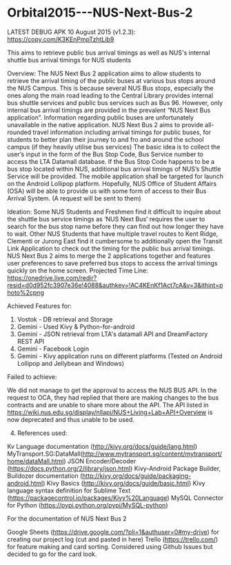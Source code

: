 # Orbital2015---NUS-Next-Bus-2


LATEST DEBUG APK 10 August 2015 (v1.2.3): https://copy.com/K3KEnPmpTzhtLib9

This aims to retrieve public bus arrival timings as well as NUS's internal shuttle bus arrival timings for NUS students 


Overview:
The NUS Next Bus 2 application aims to allow students to retrieve the arrival timing of the public buses at various bus stops around the NUS Campus. This is because several NUS Bus stops, especially the ones along the main road leading to the Central Library provides internal bus shuttle services and public bus services such as Bus 96.
However, only internal bus arrival timings are provided in the prevalent “NUS Next Bus application”. Information regarding public buses are unfortunately unavailable in the native application.
NUS Next Bus 2 aims to provide all-rounded travel information including arrival timings for public buses, for students to better plan their journey to and fro and around the school campus (if they heavily utilise bus services)
The basic idea is to collect the user’s input in the form of the Bus Stop Code, Bus Service number to access the LTA Datamall database. If the Bus Stop Code happens to be a bus stop located within NUS, additional bus arrival timings of NUS’s Shuttle Service will be provided. The mobile application shall be targeted for launch on the Android Lollipop platform.
Hopefully, NUS Office of Student Affairs (OSA)  will be able to provide us with some form of access to their Bus Arrival System. (A request will be sent to them)

 
Ideation:
Some NUS Students and Freshmen find it difficult to inquire about the shuttle bus service timings as ‘NUS Next Bus’ requires the user to search for the bus stop name before they can find out how longer they have to wait.
Other NUS Students that have multiple travel routes to Kent Ridge, Clementi or Jurong East find it cumbersome to additionally open the Transit Link Application to check out the timing for the public bus arrival timings.
NUS Next Bus 2 aims to merge the 2 applications together and features user preferences to save preferred bus stops to access the arrival timings quickly on the home screen.
Projected Time Line: https://onedrive.live.com/redir?resid=d0d952fc3907e36e!4088&authkey=!AC4KEnKf1Act7cA&v=3&ithint=photo%2cpng

 
Achieved Features for:

1. Vostok - DB retrieval and Storage
2. Gemini - Used Kivy & Python-for-android
3. Gemini - JSON retrieval from LTA's datamall API and DreamFactory REST API
4. Gemini - Facebook Login
5. Gemini - Kivy application runs on different platforms (Tested on Android Lollipop and Jellybean and Windows)

 

Failed to achieve:

We did not manage to get the approval to access the NUS BUS API. In the request to OCA, they had replied that there are making changes to the bus contracts and are unable to share more about the API. The API listed in https://wiki.nus.edu.sg/display/nllapi/NUS+Living+Lab+API+Overview is now deprecated and thus unable to be used.
 

4. References used:

Kv Language documentation (http://kivy.org/docs/guide/lang.html)
MyTransport.SG:DataMall(http://www.mytransport.sg/content/mytransport/home/dataMall.html)
JSON Encoder/Decoder (https://docs.python.org/2/library/json.html)
Kivy-Android Package Builder, Buildozer documentation (http://kivy.org/docs/guide/packaging-android.html)
Kivy Basics (http://kivy.org/docs/guide/basic.html)
Kivy language syntax definition for Sublime Text (https://packagecontrol.io/packages/Kivy%20Language)
MySQL Connector for Python (https://pypi.python.org/pypi/MySQL-python)

For the documentation of NUS Next Bus 2

Google Sheets (https://drive.google.com/?pli=1&authuser=0#my-drive) for creating our project log (cut and pasted in here)
Trello (https://trello.com/) for feature making and card sorting.  Considered using Github Issues but decided to go for the card look.

